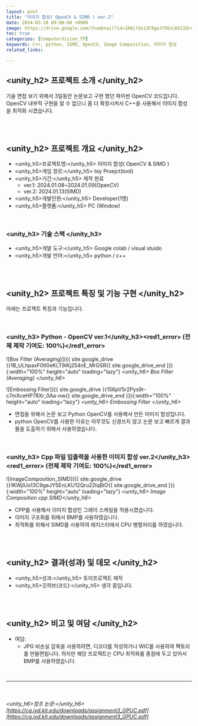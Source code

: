 ```yaml
---
layout: post
title: "이미지 합성( OpenCV & SIMD ) ver.2"
date: 2024-03-28 09:00:00 +0900
image: https://drive.google.com/thumbnail?id=1KWjlUo13C9geJY5EnLKU12Qru22lqBiO
toc: true
categories: [ComputerVision_TP] 
keywords: C++, python, SIMD, OpenCV, Image Composition, 이미지 합성
related_links:

---
```


## <unity_h2> 프로젝트 소개 </unity_h2>

기술 면접 보기 위해서 3일동안 논문보고 구현 했던 파이썬 OpenCV 코드입니다. OpenCV 내부적 구현을 알 수 없으니 좀 더 확장시켜서 C++을 사용해서 이미지 합성을 최적화 시켰습니다.

<br>
<br>

## <unity_h2> 프로젝트 개요 </unity_h2>

- <span><unity_h5>프로젝트명:</unity_h5> 이미지 합성( OpenCV & SIMD )</span>
- <span><unity_h5>게임 장르:</unity_h5> toy Proejct(tool)</span>
- <span><unity_h5>기간:</unity_h5> 제작 완료</span>
    - ver.1: 2024.01.08~2024.01.09(OpenCV) 
    - ver.2: 2024.01.13(SIMD)
- <span><unity_h5>개발인원:</unity_h5> Developer(1명)</span>
- <span><unity_h5>플랫폼:</unity_h5> PC (Window)</span>

<br>

### <unity_h3> 기술 스택 </unity_h3>

- <span><unity_h5>개발 도구:</unity_h5> Google colab / visual stuido </span>
- <span><unity_h5>개발 언어:</unity_h5> python / c++ </span>


<br>
<br>

## <unity_h2> 프로젝트 특징 및 기능 구현 </unity_h2>

아래는 프로젝트 특징과 기능입니다.

<br>

### <unity_h3> Python - OpenCV ver.1</unity_h3><red1_error> (전체 제작 기여도: 100%)</red1_error>

![Box Filter (Averaging)]({{ site.google_drive }}1B_ULhpaxF0tI0eKLT9iKj254nE_MrGSR{{ site.google_drive_end }}){:width="100%" height="auto" loading="lazy"}
*<unity_h6> Box Filter (Averaging) </unity_h6>*

![Embossing Filter]({{ site.google_drive }}156pV5r2Pys9r-c7mXceHP78Xr_0Aa-nw{{ site.google_drive_end }}){:width="100%" height="auto" loading="lazy"}
*<unity_h6> Embossing Filter </unity_h6>*

- 면접을 위해서 논문 보고 Python OpenCV를 사용해서 만든 이미지 합성입니다.
- python OpenCV를 사용한 이유는 아무것도 신경쓰지 않고 논문 보고 빠르게 결과물을 도출하기 위해서 사용하였습니다.



<br>

### <unity_h3> Cpp 파일 입출력을 사용한 이미지 합성 ver.2</unity_h3><red1_error> (전체 제작 기여도: 100%)</red1_error>

![ImageComposition_SIMD]({{ site.google_drive }}1KWjlUo13C9geJY5EnLKU12Qru22lqBiO{{ site.google_drive_end }}){:width="100%" height="auto" loading="lazy"}
*<unity_h6> Image Composition cpp SIMD</unity_h6>*

- CPP를 사용해서 이미지 합성인 그레이 스케일을 적용시켰습니다.
- 이미지 구조화를 위해서 BMP를 사용하였습니다.
- 최적화를 위해서 SIMD를 사용하여 레지스터에서 CPU 병렬처리를 하였습니다.

<br>
<br>

## <unity_h2> 결과(성과) 및 데모 </unity_h2>


- <span><unity_h5>성과:</unity_h5> 토이프로젝트 제작 </span>
- <span><unity_h5>깃허브(코드):</unity_h5> 생각 중입니다. </span>

<br>
<br>

## <unity_h2> 비고 및 여담 </unity_h2>

- 여담:
    - JPG 비손실 압축을 사용하려면, 디코더를 작성하거나 WIC를 사용하여 팩토리를 만들면됩니다. 하지만 해당 프로젝트는 CPU 최적화를 중점에 두고 있어서 BMP를 사용하였습니다.
    
<br>

---

<br>

###### <unity_h6>참조 논문:</unity_h6> [https://cg.ivd.kit.edu/downloads/assignment3_GPUC.pdf](https://cg.ivd.kit.edu/downloads/assignment3_GPUC.pdf)